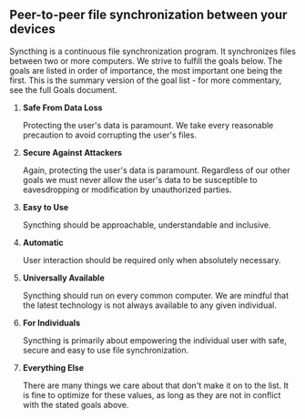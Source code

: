 ## Peer-to-peer file synchronization between your devices

Syncthing is a continuous file synchronization program. It synchronizes files between two or more computers. We strive to fulfill the goals below. The goals are listed in order of importance, the most important one being the first. This is the summary version of the goal list - for more commentary, see the full Goals document.

1. **Safe From Data Loss**

   Protecting the user's data is paramount. We take every reasonable
   precaution to avoid corrupting the user's files.

2. **Secure Against Attackers**

   Again, protecting the user's data is paramount. Regardless of our other
   goals we must never allow the user's data to be susceptible to
   eavesdropping or modification by unauthorized parties.

3. **Easy to Use**

   Syncthing should be approachable, understandable and inclusive.

4. **Automatic**

   User interaction should be required only when absolutely necessary.

5. **Universally Available**

   Syncthing should run on every common computer. We are mindful that the
   latest technology is not always available to any given individual.

6. **For Individuals**

   Syncthing is primarily about empowering the individual user with safe,
   secure and easy to use file synchronization.

7. **Everything Else**

   There are many things we care about that don't make it on to the list. It
   is fine to optimize for these values, as long as they are not in conflict
   with the stated goals above.